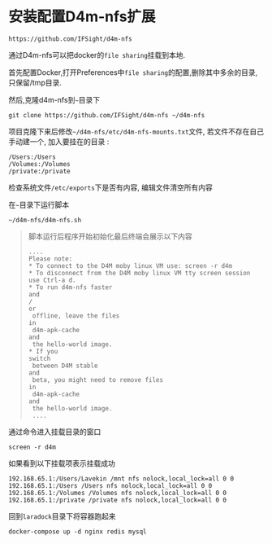 # 安装配置D4m-nfs扩展

`https://github.com/IFSight/d4m-nfs`

通过D4m-nfs可以把docker的`file sharing`挂载到本地.

首先配置Docker,打开Preferences中`file sharing`的配置,删除其中多余的目录,只保留/tmp目录.

然后,克隆d4m-nfs到`~`目录下

```
git clone https://github.com/IFSight/d4m-nfs ~/d4m-nfs
```

项目克隆下来后修改`~/d4m-nfs/etc/d4m-nfs-mounts.txt`文件, 若文件不存在自己手动建一个, 加入要挂在的目录 :

```
/Users:/Users
/Volumes:/Volumes
/private:/private
```

检查系统文件`/etc/exports`下是否有内容, 编辑文件清空所有内容

在`~`目录下运行脚本

```
~/d4m-nfs/d4m-nfs.sh
```

> 脚本运行后程序开始初始化最后终端会展示以下内容
>
> ```
> ....
> Please note:
> * To connect to the D4M moby linux VM use: screen -r d4m
> * To disconnect from the D4M moby linux VM tty screen session use Ctrl-a d.
> * To run d4m-nfs faster 
> and
> /
> or
>  offline, leave the files 
> in
>  d4m-apk-cache 
> and
>  the hello-world image.
> * If you 
> switch
>  between D4M stable 
> and
>  beta, you might need to remove files 
> in
>  d4m-apk-cache 
> and
>  the hello-world image.
>  ....
> ```

通过命令进入挂载目录的窗口

```
screen -r d4m
```

如果看到以下挂载项表示挂载成功

```
192.168.65.1:/Users/Lavekin /mnt nfs nolock,local_lock=all 0 0
192.168.65.1:/Users /Users nfs nolock,local_lock=all 0 0
192.168.65.1:/Volumes /Volumes nfs nolock,local_lock=all 0 0
192.168.65.1:/private /private nfs nolock,local_lock=all 0 0
```

回到`laradock`目录下将容器跑起来

```
docker-compose up -d nginx redis mysql
```



